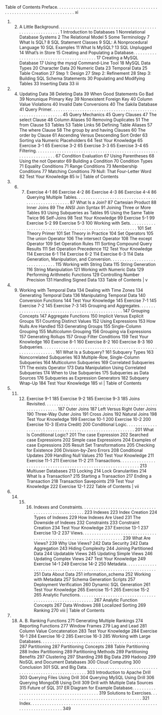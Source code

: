 Table of Contents
Preface. . . . . . . . . . . . . . . . . . . . . . . . . . . . . . . . . . . . . . . . . . . . . . . . . . . . . . . . . . . . . . . . . . . . . . . xi
1. 2. A Little Background. . . . . . . . . . . . . . . . . . . . . . . . . . . . . . . . . . . . . . . . . . . . . . . . . . . . . . . . . . 1
Introduction to Databases 1
Nonrelational Database Systems 2
The Relational Model 5
Some Terminology 7
What Is SQL? 8
SQL Statement Classes 9
SQL: A Nonprocedural Language 10
SQL Examples 11
What Is MySQL? 13
SQL Unplugged 14
What’s in Store 15
Creating and Populating a Database. . . . . . . . . . . . . . . . . . . . . . . . . . . . . . . . . . . . . . . . . . 17
Creating a MySQL Database 17
Using the mysql Command-Line Tool 18
MySQL Data Types 20
Character Data 20
Numeric Data 23
Temporal Data 25
Table Creation 27
Step 1: Design 27
Step 2: Refinement 28
Step 3: Building SQL Schema Statements 30
Populating and Modifying Tables 33
Inserting Data 33
iii
3. 4. Updating Data 38
Deleting Data 39
When Good Statements Go Bad 39
Nonunique Primary Key 39
Nonexistent Foreign Key 40
Column Value Violations 40
Invalid Date Conversions 40
The Sakila Database 41
Query Primer. . . . . . . . . . . . . . . . . . . . . . . . . . . . . . . . . . . . . . . . . . . . . . . . . . . . . . . . . . . . . . 45
Query Mechanics 45
Query Clauses 47
The select Clause 48
Column Aliases 50
Removing Duplicates 51
The from Clause 53
Tables 53
Table Links 56
Defining Table Aliases 57
The where Clause 58
The group by and having Clauses 60
The order by Clause 61
Ascending Versus Descending Sort Order 63
Sorting via Numeric Placeholders 64
Test Your Knowledge 65
Exercise 3-1 65
Exercise 3-2 65
Exercise 3-3 65
Exercise 3-4 65
Filtering. . . . . . . . . . . . . . . . . . . . . . . . . . . . . . . . . . . . . . . . . . . . . . . . . . . . . . . . . . . . . . . . . . 67
Condition Evaluation 67
Using Parentheses 68
Using the not Operator 69
Building a Condition 70
Condition Types 71
Equality Conditions 71
Range Conditions 73
Membership Conditions 77
Matching Conditions 79
Null: That Four-Letter Word 82
Test Your Knowledge 85
iv | Table of Contents
5. 6. 7. Exercise 4-1 86
Exercise 4-2 86
Exercise 4-3 86
Exercise 4-4 86
Querying Multiple Tables. . . . . . . . . . . . . . . . . . . . . . . . . . . . . . . . . . . . . . . . . . . . . . . . . . . . 87
What Is a Join? 87
Cartesian Product 88
Inner Joins 89
The ANSI Join Syntax 91
Joining Three or More Tables 93
Using Subqueries as Tables 95
Using the Same Table Twice 96
Self-Joins 98
Test Your Knowledge 99
Exercise 5-1 99
Exercise 5-2 99
Exercise 5-3 100
Working with Sets. . . . . . . . . . . . . . . . . . . . . . . . . . . . . . . . . . . . . . . . . . . . . . . . . . . . . . . . . 101
Set Theory Primer 101
Set Theory in Practice 104
Set Operators 105
The union Operator 106
The intersect Operator 108
The except Operator 109
Set Operation Rules 111
Sorting Compound Query Results 111
Set Operation Precedence 112
Test Your Knowledge 114
Exercise 6-1 114
Exercise 6-2 114
Exercise 6-3 114
Data Generation, Manipulation, and Conversion. . . . . . . . . . . . . . . . . . . . . . . . . . . . . . . 115
Working with String Data 115
String Generation 116
String Manipulation 121
Working with Numeric Data 129
Performing Arithmetic Functions 129
Controlling Number Precision 131
Handling Signed Data 133
Table of Contents | v
8. 9. Working with Temporal Data 134
Dealing with Time Zones 134
Generating Temporal Data 136
Manipulating Temporal Data 140
Conversion Functions 144
Test Your Knowledge 145
Exercise 7-1 145
Exercise 7-2 145
Exercise 7-3 145
Grouping and Aggregates. . . . . . . . . . . . . . . . . . . . . . . . . . . . . . . . . . . . . . . . . . . . . . . . . . 147
Grouping Concepts 147
Aggregate Functions 150
Implicit Versus Explicit Groups 151
Counting Distinct Values 152
Using Expressions 153
How Nulls Are Handled 153
Generating Groups 155
Single-Column Grouping 155
Multicolumn Grouping 156
Grouping via Expressions 157
Generating Rollups 157
Group Filter Conditions 159
Test Your Knowledge 160
Exercise 8-1 160
Exercise 8-2 160
Exercise 8-3 160
Subqueries. . . . . . . . . . . . . . . . . . . . . . . . . . . . . . . . . . . . . . . . . . . . . . . . . . . . . . . . . . . . . . . 161
What Is a Subquery? 161
Subquery Types 163
Noncorrelated Subqueries 163
Multiple-Row, Single-Column Subqueries 164
Multicolumn Subqueries 169
Correlated Subqueries 171
The exists Operator 173
Data Manipulation Using Correlated Subqueries 174
When to Use Subqueries 175
Subqueries as Data Sources 176
Subqueries as Expression Generators 182
Subquery Wrap-Up 184
Test Your Knowledge 185
vi | Table of Contents
10. 11. 12. Exercise 9-1 185
Exercise 9-2 185
Exercise 9-3 185
Joins Revisited. . . . . . . . . . . . . . . . . . . . . . . . . . . . . . . . . . . . . . . . . . . . . . . . . . . . . . . . . . . . 187
Outer Joins 187
Left Versus Right Outer Joins 190
Three-Way Outer Joins 191
Cross Joins 192
Natural Joins 198
Test Your Knowledge 199
Exercise 10-1 200
Exercise 10-2 200
Exercise 10-3 (Extra Credit) 200
Conditional Logic. . . . . . . . . . . . . . . . . . . . . . . . . . . . . . . . . . . . . . . . . . . . . . . . . . . . . . . . . . 201
What Is Conditional Logic? 201
The case Expression 202
Searched case Expressions 202
Simple case Expressions 204
Examples of case Expressions 205
Result Set Transformations 205
Checking for Existence 206
Division-by-Zero Errors 208
Conditional Updates 209
Handling Null Values 210
Test Your Knowledge 211
Exercise 11-1 211
Exercise 11-2 211
Transactions. . . . . . . . . . . . . . . . . . . . . . . . . . . . . . . . . . . . . . . . . . . . . . . . . . . . . . . . . . . . . . 213
Multiuser Databases 213
Locking 214
Lock Granularities 214
What Is a Transaction? 215
Starting a Transaction 217
Ending a Transaction 218
Transaction Savepoints 219
Test Your Knowledge 222
Exercise 12-1 222
Table of Contents | vii
13. 14. 15. 16. Indexes and Constraints. . . . . . . . . . . . . . . . . . . . . . . . . . . . . . . . . . . . . . . . . . . . . . . . . . . . 223
Indexes 223
Index Creation 224
Types of Indexes 229
How Indexes Are Used 231
The Downside of Indexes 232
Constraints 233
Constraint Creation 234
Test Your Knowledge 237
Exercise 13-1 237
Exercise 13-2 237
Views. . . . . . . . . . . . . . . . . . . . . . . . . . . . . . . . . . . . . . . . . . . . . . . . . . . . . . . . . . . . . . . . . . . . 239
What Are Views? 239
Why Use Views? 242
Data Security 242
Data Aggregation 243
Hiding Complexity 244
Joining Partitioned Data 244
Updatable Views 245
Updating Simple Views 246
Updating Complex Views 247
Test Your Knowledge 249
Exercise 14-1 249
Exercise 14-2 250
Metadata. . . . . . . . . . . . . . . . . . . . . . . . . . . . . . . . . . . . . . . . . . . . . . . . . . . . . . . . . . . . . . . . 251
Data About Data 251
information_schema 252
Working with Metadata 257
Schema Generation Scripts 257
Deployment Verification 260
Dynamic SQL Generation 261
Test Your Knowledge 265
Exercise 15-1 265
Exercise 15-2 265
Analytic Functions. . . . . . . . . . . . . . . . . . . . . . . . . . . . . . . . . . . . . . . . . . . . . . . . . . . . . . . . . 267
Analytic Function Concepts 267
Data Windows 268
Localized Sorting 269
Ranking 270
viii | Table of Contents
17. 18. A. B. Ranking Functions 271
Generating Multiple Rankings 274
Reporting Functions 277
Window Frames 279
Lag and Lead 281
Column Value Concatenation 283
Test Your Knowledge 284
Exercise 16-1 284
Exercise 16-2 285
Exercise 16-3 285
Working with Large Databases. . . . . . . . . . . . . . . . . . . . . . . . . . . . . . . . . . . . . . . . . . . . . . 287
Partitioning 287
Partitioning Concepts 288
Table Partitioning 288
Index Partitioning 289
Partitioning Methods 289
Partitioning Benefits 297
Clustering 297
Sharding 298
Big Data 299
Hadoop 299
NoSQL and Document Databases 300
Cloud Computing 300
Conclusion 301
SQL and Big Data. . . . . . . . . . . . . . . . . . . . . . . . . . . . . . . . . . . . . . . . . . . . . . . . . . . . . . . . . . 303
Introduction to Apache Drill 303
Querying Files Using Drill 304
Querying MySQL Using Drill 306
Querying MongoDB Using Drill 309
Drill with Multiple Data Sources 315
Future of SQL 317
ER Diagram for Example Database. . . . . . . . . . . . . . . . . . . . . . . . . . . . . . . . . . . . . . . . . . . 319
Solutions to Exercises. . . . . . . . . . . . . . . . . . . . . . . . . . . . . . . . . . . . . . . . . . . . . . . . . . . . . . 321
Index. . . . . . . . . . . . . . . . . . . . . . . . . . . . . . . . . . . . . . . . . . . . . . . . . . . . . . . . . . . . . . . . . . . . . . . 349